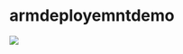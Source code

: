 # armdeployemntdemo
<a href="https://azuredeploy.net/
   repository=https://github.com/codePrincess/resizingService"
   target="_blank">
   <img src="http://azuredeploy.net/deploybutton.png"/>
</a>
